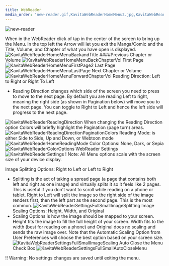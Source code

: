 ```yaml
---
title: WebReader
media_order: 'new-reader.gif,KavitaWebReaderHomeMenu2.jpg,KavitaWebReaderHomeMenuBackandTitle.jpg,KavitaWebReaderHomeMenuBackChapterVol.jpg,KavitaWebReaderHomeMenuLastPage.jpg,KavitaWebReaderHomeMenuForwardChapterVol.jpg,KavitaWebReaderReadingDirection.jpg,KavitaWebReaderReadingDirectionPaginationColors.jpg,KavitaWebReaderHomeReadingMode.jpg,KavitaWebReaderColorOptions.jpg,KavitaWebReaderSettings.jpg,KavitaWebReaderSettingsFullSmall.jpg,KavitaWebReaderSettingsFullSmallImageSplitting.jpg,KavitaWebReaderSettingsFullSmallImageScaling.jpg,KavitaWebReaderSettingsFullSmallAutoCloseMenu.jpg,KavitaWebReaderHomeMenuFirstPage2.jpg'
---
```


![new-reader](new-reader.gif "new-reader")

When in the WebReader click of tap in the center of the screen to bring up the Menu. In the top left the Arrow will let you exit the Manga/Comic and the Title, Volume, and Chapter of what you have open is displayed.
![KavitaWebReaderHomeMenuBackandTitle](KavitaWebReaderHomeMenuBackandTitle.jpg "KavitaWebReaderHomeMenuBackandTitle")
####Previous Chapter or Volume
![KavitaWebReaderHomeMenuBackChapterVol](KavitaWebReaderHomeMenuBackChapterVol.jpg "KavitaWebReaderHomeMenuBackChapterVol")
First Page
![KavitaWebReaderHomeMenuFirstPage2](KavitaWebReaderHomeMenuFirstPage2.jpg "KavitaWebReaderHomeMenuFirstPage2")
Last Page
![KavitaWebReaderHomeMenuLastPage](KavitaWebReaderHomeMenuLastPage.jpg "KavitaWebReaderHomeMenuLastPage")
Next Chapter or Volume
![KavitaWebReaderHomeMenuForwardChapterVol](KavitaWebReaderHomeMenuForwardChapterVol.jpg "KavitaWebReaderHomeMenuForwardChapterVol")
Reading Direction: Left to Right or Right To Left

- Reading Direction changes which side of the screen you need to press to move to the next page. By default you are reading Left to right, meaning the right side (as shown in Pagination below) will move you to the next page. You can toggle to Right to Left and hence the left side will progress to the next page.

![KavitaWebReaderReadingDirection](KavitaWebReaderReadingDirection.jpg "KavitaWebReaderReadingDirection")
When changing the Reading Direction option Colors will briefly highlight the Pagination (page turn) areas.
![KavitaWebReaderReadingDirectionPaginationColors](KavitaWebReaderReadingDirectionPaginationColors.jpg "KavitaWebReaderReadingDirectionPaginationColors")
Reading Mode: is either Side to Side, Up and Down, or Webtoon mode
![KavitaWebReaderHomeReadingMode](KavitaWebReaderHomeReadingMode.jpg "KavitaWebReaderHomeReadingMode")
Color Options: None, Dark, or Sepia 
![KavitaWebReaderColorOptions](KavitaWebReaderColorOptions.jpg "KavitaWebReaderColorOptions")
WebReader Settings
![KavitaWebReaderSettings](KavitaWebReaderSettings.jpg "KavitaWebReaderSettings")
! Note: All Menu options scale with the screen size of your device display.

Image Splitting Options: Right to Left or Left to Right
- Splitting is the act of taking a spread page (a page that contains both left and right as one image) and virtually splits it so it feels like 2 pages. This is useful if you don't want to scroll while reading on a phone or tablet. Right to Left will split the image so the right side of the image renders first, then the left part as the second page. This is the most common.
![KavitaWebReaderSettingsFullSmallImageSplitting](KavitaWebReaderSettingsFullSmallImageSplitting.jpg "KavitaWebReaderSettingsFullSmallImageSplitting")
Image Scaling Options: Height, Width, and Original
- Scaling Options is how the image should be mapped to your screen. Height fits the image to fill the full height of your screen. Width fits to the width (best for reading on a phone) and Original does no scaling and sends the raw image over. Note that the Automatic Scaling Option from User Preferences will choose the best option based on your screen size.
![KavitaWebReaderSettingsFullSmallImageScaling](KavitaWebReaderSettingsFullSmallImageScaling.jpg "KavitaWebReaderSettingsFullSmallImageScaling")
Auto Close the Menu Check Box
![KavitaWebReaderSettingsFullSmallAutoCloseMenu](KavitaWebReaderSettingsFullSmallAutoCloseMenu.jpg "KavitaWebReaderSettingsFullSmallAutoCloseMenu")

!! Warning: No settings changes are saved until exiting the menu.